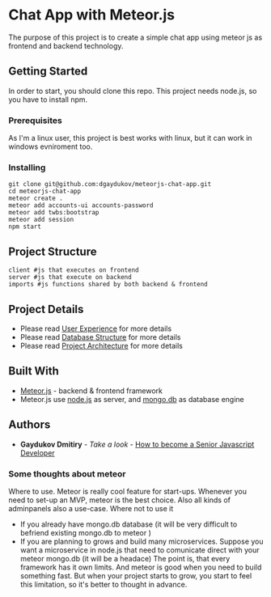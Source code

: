 # Chat App with Meteor.js

The purpose of this project is to create a simple chat app using meteor js as frontend and backend technology.

## Getting Started

In order to start, you should clone this repo. This project needs node.js, so you have to install npm.

### Prerequisites

As I'm a linux user, this project is best works with linux, but it can work in windows evniroment too.


### Installing

```
git clone git@github.com:dgaydukov/meteorjs-chat-app.git
cd meteorjs-chat-app
meteor create .
meteor add accounts-ui accounts-password
meteor add twbs:bootstrap
meteor add session
npm start
```

## Project Structure

```
client #js that executes on frontend
server #js that execute on backend
imports #js functions shared by both backend & frontend
```

## Project Details

* Please read [User Experience](https://github.com/dgaydukov/meteorjs-chat-app/blob/master/ui-ux.md) for more details
* Please read [Database Structure](https://github.com/dgaydukov/meteorjs-chat-app/blob/master/db-structure.md) for more details
* Please read [Project Architecture](https://github.com/dgaydukov/meteorjs-chat-app/blob/master/architecture.md) for more details


## Built With

* [Meteor.js](https://www.meteor.com) - backend & frontend framework
* Meteor.js use [node.js](https://nodejs.org/en/blog/release/v7.0.0) as server, and [mongo.db](https://www.mongodb.com) as database engine




## Authors

* **Gaydukov Dmitiry** - *Take a look* - [How to become a Senior Javascript Developer](https://github.com/dgaydukov/how-to-become-a-senior-js-developer)


### Some thoughts about meteor

Where to use. Meteor is really cool feature for start-ups. Whenever you need to set-up an MVP, meteor is the best choice.
Also all kinds of adminpanels also a use-case.
Where not to use it
* If you already have mongo.db database (it will be very difficult to befriend existing mongo.db to meteor )
* If you are planning to grows and build many microservices. Suppose you want a microservice in node.js that need to comunicate direct with your meteor mongo.db (it will be a headace)
The point is, that every framework has it own limits. And meteor is good when you need to build something fast. But when your project starts to grow, you start to feel this limitation, so
it's better to thought in advance.








